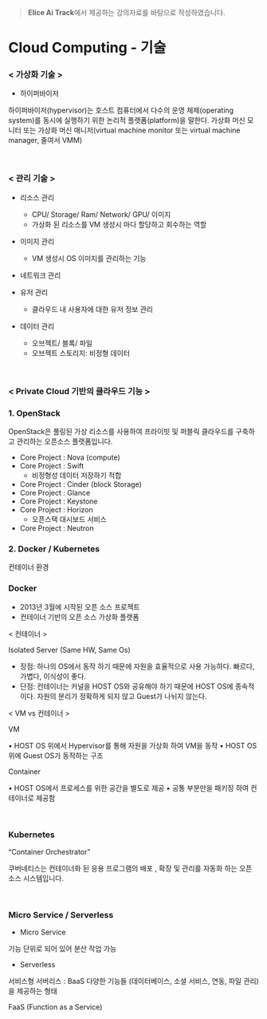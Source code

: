 > **Elice Ai Track**에서 제공하는 강의자료를 바탕으로 작성하였습니다.

# Cloud Computing - 기술

### < 가상화 기술 >

- 하이퍼바이저

하이퍼바이저(hypervisor)는 호스트 컴퓨터에서 다수의 운영 체제(operating system)를 동시에 실행하기 위한
논리적 플랫폼(platform)을 말한다. 가상화 머신 모니터 또는 가상화 머신 매니저(virtual machine monitor 또는 virtual machine manager, 줄여서 VMM)

<br>

### < 관리 기술 >

- 리소스 관리

  - CPU/ Storage/ Ram/ Network/ GPU/ 이미지
  - 가상화 된 리소스를 VM 생성시 마다 할당하고 회수하는 역할

- 이미지 관리

  - VM 생성시 OS 이미지를 관리하는 기능

- 네트워크 관리

- 유저 관리

  - 클라우드 내 사용자에 대한 유저 정보 관리

- 데이터 관리
  - 오브젝트/ 블록/ 파일
  - 오브젝트 스토리지: 비정형 데이터

<br>

### < Private Cloud 기반의 클라우드 기능 >

### 1. OpenStack

OpenStack은 풀링된 가상 리소스를 사용하여 프라이빗 및 퍼블릭 클라우드를 구축하고 관리하는 오픈소스 플랫폼입니다.

- Core Project : Nova (compute)
- Core Project : Swift
  - 비정형성 데이터 저장하기 적합
- Core Project : Cinder (block Storage)
- Core Project : Glance
- Core Project : Keystone
- Core Project : Horizon
  - 오픈스택 대시보드 서비스
- Core Project : Neutron

### 2. Docker / Kubernetes

컨테이너 환경

### Docker

- 2013년 3월에 시작된 오픈 소스 프로젝트
- 컨테이너 기반의 오픈 소스 가상화 플랫폼

< 컨테이너 >

Isolated Server
(Same HW, Same Os)

- 장점: 하나의 OS에서 동작 하기 때문에 자원을 효율적으로 사용 가능하다. 빠르다, 가볍다, 이식성이 좋다.
- 단점: 컨테이너는 커널을 HOST OS와 공유해야 하기 때문에 HOST OS에 종속적이다. 자원의 분리가 정확하게 되지 않고 Guest가 나뉘지 않는다.

< VM vs 컨테이너 >

VM

• HOST OS 위에서 Hypervisor를 통해 자원을 가상화 하여 VM을 동작
• HOST OS 위에 Guest OS가 동작하는 구조

Container

• HOST OS에서 프로세스를 위한 공간을 별도로 제공
• 공통 부분만을 패키징 하여 컨테이너로 제공함

<br>

### Kubernetes

“Container Orchestrator”

쿠버네티스는 컨테이너화 된 응용 프로그램의 배포 , 확장 및 관리를 자동화 하는
오픈 소스 시스템입니다.

<br>

### Micro Service / Serverless

- Micro Service

기능 단위로 되어 있어 분산 작업 가능

- Serverless

서비스형 서버리스 : BaaS
다양한 기능들 (데이터베이스, 소셜 서비스, 연동, 파일 관리)을 제공하는 형태

FaaS (Function as a Service)

